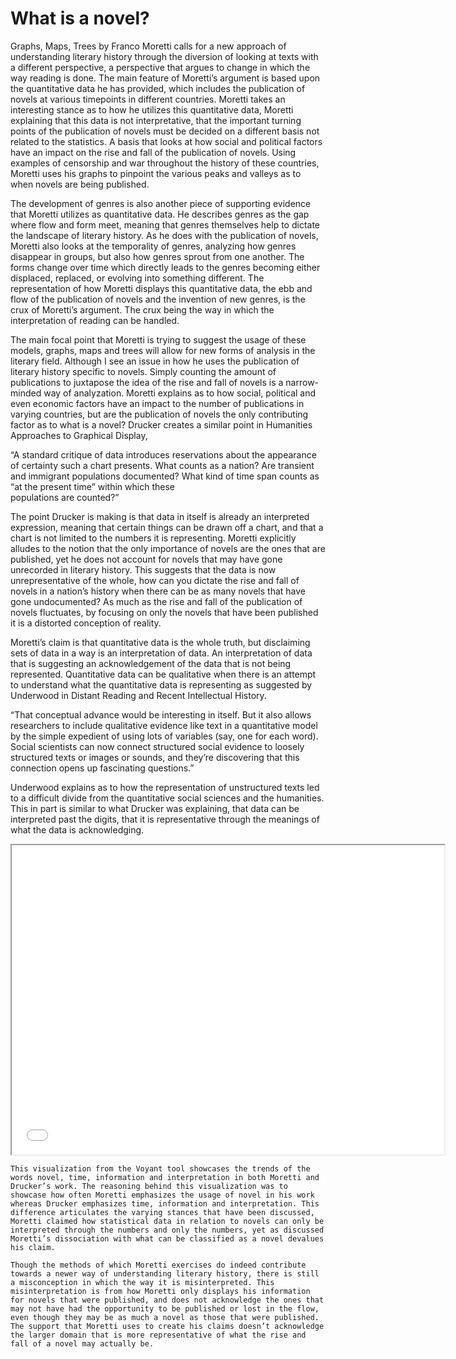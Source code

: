 # What is a novel?

Graphs, Maps, Trees by Franco Moretti calls for a new approach of understanding literary history through the diversion of looking at texts with a different perspective, a perspective that argues to change in which the way reading is done. The main feature of Moretti’s argument is based upon the quantitative data he has provided, which includes the publication of novels at various timepoints in different countries. Moretti takes an interesting stance as to how he utilizes this quantitative data, Moretti explaining that this data is not interpretative, that the important turning points of the publication of novels must be decided on a different basis not related to the statistics. A basis that looks at how social and political factors have an impact on the rise and fall of the publication of novels. Using examples of censorship and war throughout the history of these countries, Moretti uses his graphs to pinpoint the various peaks and valleys as to when novels are being published. 

The development of genres is also another piece of supporting evidence that Moretti utilizes as quantitative data. He describes genres as the gap where flow and form meet, meaning that genres themselves help to dictate the landscape of literary history. As he does with the publication of novels, Moretti also looks at the temporality of genres, analyzing how genres disappear in groups, but also how genres sprout from one another. The forms change over time which directly leads to the genres becoming either displaced, replaced, or evolving into something different. The representation of how Moretti displays this quantitative data, the ebb and flow of the publication of novels and the invention of new genres, is the crux of Moretti’s argument. The crux being the way in which the interpretation of reading can be handled.

The main focal point that Moretti is trying to suggest the usage of these models, graphs, maps and trees will allow for new forms of analysis in the literary field. Although I see an issue in how he uses the publication of literary history specific to novels. Simply counting the amount of publications to juxtapose the idea of the rise and fall of novels is a narrow-minded way of analyzation. Moretti explains as to how social, political and even economic factors have an impact to the number of publications in varying countries, but are the publication of novels the only contributing factor as to what is a novel? Drucker creates a similar point in Humanities Approaches to Graphical Display, 

  “A standard critique of data introduces reservations about the appearance of certainty such a chart presents. What counts as a nation?    Are transient and immigrant populations documented? What kind of time span counts as “at the present time” within which these        
   populations are counted?” 

The point Drucker is making is that data in itself is already an interpreted expression, meaning that certain things can be drawn off a chart, and that a chart is not limited to the numbers it is representing. Moretti explicitly alludes to the notion that the only importance of novels are the ones that are published, yet he does not account for novels that may have gone unrecorded in literary history. This suggests that the data is now unrepresentative of the whole, how can you dictate the rise and fall of novels in a nation’s history when there can be as many novels that have gone undocumented? As much as the rise and fall of the publication of novels fluctuates, by focusing on only the novels that have been published it is a distorted conception of reality. 

Moretti’s claim is that quantitative data is the whole truth, but disclaiming sets of data in a way is an interpretation of data. An interpretation of data that is suggesting an acknowledgement of the data that is not being represented. Quantitative data can be qualitative when there is an attempt to understand what the quantitative data is representing as suggested by Underwood in Distant Reading and Recent Intellectual History. 

  “That conceptual advance would be interesting in itself. But it also allows researchers to include qualitative evidence like text in a    quantitative model by the simple expedient of using lots of variables (say, one for each word). Social scientists can now connect       structured social evidence to loosely structured texts or images or sounds, and they’re discovering that this connection opens up       fascinating questions.”

Underwood explains as to how the representation of unstructured texts led to a difficult divide from the quantitative social sciences and the humanities. This in part is similar to what Drucker was explaining, that data can be interpreted past the digits, that it is representative through the meanings of what the data is acknowledging.

<iframe style='width: 692px; height: 495px;' src='//voyant-tools.org/tool/Trends/?query=novel&query=time&query=information&query=interpretation&withDistributions=raw&bins=2&docIndex=1&corpus=757fcd9ad9da7564ad2615c54009d99c'></iframe>

	This visualization from the Voyant tool showcases the trends of the words novel, time, information and interpretation in both Moretti and Drucker’s work. The reasoning behind this visualization was to showcase how often Moretti emphasizes the usage of novel in his work whereas Drucker emphasizes time, information and interpretation. This difference articulates the varying stances that have been discussed, Moretti claimed how statistical data in relation to novels can only be interpreted through the numbers and only the numbers, yet as discussed Moretti’s dissociation with what can be classified as a novel devalues his claim.
  
	Though the methods of which Moretti exercises do indeed contribute towards a newer way of understanding literary history, there is still a misconception in which the way it is misinterpreted. This misinterpretation is from how Moretti only displays his information for novels that were published, and does not acknowledge the ones that may not have had the opportunity to be published or lost in the flow, even though they may be as much a novel as those that were published. The support that Moretti uses to create his claims doesn’t acknowledge the larger domain that is more representative of what the rise and fall of a novel may actually be.
